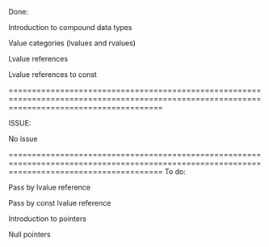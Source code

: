 Done:

Introduction to compound data types

Value categories (lvalues and rvalues)

Lvalue references

Lvalue references to const

=============================================================================================================================================

ISSUE:

No issue

=============================================================================================================================================
To do:

Pass by lvalue reference

Pass by const lvalue reference

Introduction to pointers

Null pointers
